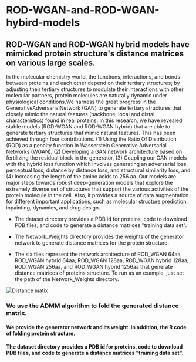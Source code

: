# ROD-WGAN-and-ROD-WGAN-hybird-models

## ROD-WGAN and ROD-WGAN hybrid models have mimicked protein structure's distance matrices on various large scales.

In the molecular chemistry world, the functions, interactions, and bonds between proteins and each other depend on their tertiary structures; by adjusting their tertiary structures to modulate their interactions with other molecular partners, protein molecules are naturally dynamic under physiological conditions.We harness the great progress in the GenerativeAdversarialNetwork (GAN) to generate tertiary structures that closely mimic the natural features (backbone, local and distal characteristics) found in real proteins. In this research, we have revealed stable models (ROD-WGAN and ROD-WGAN hybrid) that are able to generate tertiary structures that mimic natural features. This has been achieved through four contributions. (1) Using the Ratio Of Distribution (ROD) as a penalty function in Wasserstein Generative Adversarial Networks (WGAN), (2) Developing a GAN network architecture based on fertilizing the residual block in the generator, (3) Coupling our GAN models with the hybrid loss function which involves generating an adversarial loss, perceptual loss, distance by distance loss, and structural similarity loss, and (4) Increasing the length of the amino acids to 256 aa. Our models are major steps towards robust deep-generation models that explore the extremely diverse set of structures that support the various activities of the protein molecule in the cell. Also, it provides a source of data augmentation for different important applications, such as molecular structure prediction, inpainting, dynamics, and drug design.

- The dataset directory provides a PDB id for proteins, code to download PDB files, and code to generate a distance matrices "training data set".


- The Network_Weights directory provides the weights of the generator network to generate distance matrices for the protein structure.

- The six files represent the network architecture of ROD_WGAN 64aa, ROD_WGAN hybrid 64aa, ROD_WGAN 128aa, ROD_WGAN hybrid 128aa, ROD_WGAN 256aa, and ROD_WGAN hybrid 1256aa that generate distance matrices of proteins structure. To run as an example, just set the path of the Network_Weights directory.

![Distance matix](https://user-images.githubusercontent.com/73284871/212543083-641cf627-9625-4c4e-b821-b5363f891485.png)


### We use the ADMM algorithm to fold the generated distance matrix.


#### We provide the generator network and its weight. In addition, the R code of folding protein structure.

#### The dataset directory provides a PDB id for proteins, code to download PDB files, and code to generate a distance matrices "training data set".







